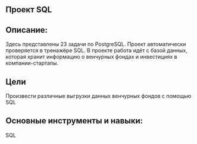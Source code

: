 ## Проект SQL

## Описание:
 Здесь представлены 23 задачи по PostgreSQL. Проект автоматически проверяется в тренажёре SQL. В  проекте работа идёт с базой данных, которая хранит информацию о венчурных фондах и инвестициях в компании-стартапы. 
 
## Цели

Произвести различные выгрузки данных венчурных фондов с помощью SQL 
 
 ## Основные инструменты и навыки:
 SQL


